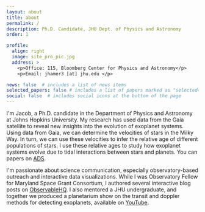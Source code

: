 ```yaml
---
layout: about
title: about
permalink: /
description: Ph.D. Candidate, JHU Dept. of Physics and Astronomy
order: 1

profile:
  align: right
  image: site_pro_pic.jpg
  address: >
    <p>Office: 115, Bloomberg Center for Physics and Astronomy</p>
    <p>Email: jhamer3 [at] jhu.edu </p>

news: false  # includes a list of news items
selected_papers: false # includes a list of papers marked as "selected={true}"
social: false  # includes social icons at the bottom of the page
---
```


I'm Jacob, a Ph.D. candidate in the Department of Physics and Astronomy at 
Johns Hopkins University. My research has used data from the Gaia satellite
to reveal new insights into the evolution of exoplanet systems. Using data from Gaia,
we can determine the velocities of stars in the Milky Way. In turn, we can use these 
velocities to infer the relative age of different populations of stars. I use these relative ages
to study how exoplanet systems evolve due to tidal interactions between stars and planets. You can 
papers on [ADS](https://ui.adsabs.harvard.edu/search/q=%22Hamer%2C%20Jacob%20H.%22%20year%3A2016-&sort=date%20desc%2C%20bibcode%20desc&p_=0).

I'm passionate about science communication, especially observatory-based outreach
and interactive data visualizations. While I was Observatory Fellow for Maryland 
Space Grant Consortium, I authored several interactive blog posts on 
[ObservableHQ](https://www.observablehq.com/@jhhamer). I also mentored a 
JHU undergraduate, and together we produced a planetarium show 
on the transit and doppler methods for detecting exoplanets, available on 
[YouTube](https://www.youtube.com/watch?v=_vlDmQSgOK8).

